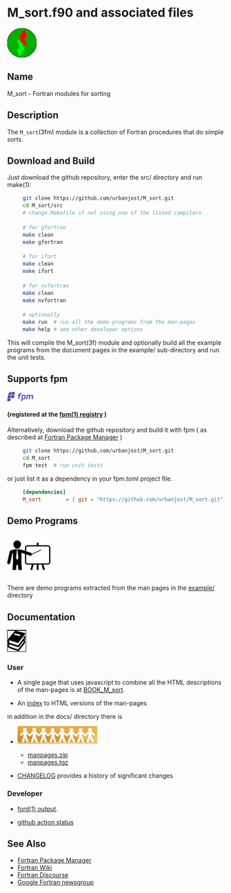 # M_sort.f90 and associated files
![sort](docs/images/sort.gif)

## Name
   M_sort - Fortran modules for sorting

## Description
The `M_sort`(3fm) module is a collection of Fortran procedures that
do simple sorts.

## Download and Build
Just download the github repository, enter the src/ directory and run make(1):
```bash
     git clone https://github.com/urbanjost/M_sort.git
     cd M_sort/src
     # change Makefile if not using one of the listed compilers

     # for gfortran
     make clean
     make gfortran

     # for ifort
     make clean
     make ifort

     # for nvfortran
     make clean
     make nvfortran

     # optionally
     make run  # run all the demo programs from the man-pages
     make help # see other developer options
```
This will compile the M_sort(3f) module and optionally build all the
example programs from the document pages in the example/ sub-directory
and run the unit tests.

## Supports fpm
![fpm](docs/images/fpm_logo.gif)

#### (registered at the [fpm(1) registry](https://github.com/fortran-lang/fpm-registry) )

Alternatively, download the github repository and build it with
fpm ( as described at [Fortran Package Manager](https://github.com/fortran-lang/fpm) )

```bash
     git clone https://github.com/urbanjost/M_sort.git
     cd M_sort
     fpm test  # run unit tests
```
or just list it as a dependency in your fpm.toml project file.
```toml
     [dependencies]
     M_sort        = { git = "https://github.com/urbanjost/M_sort.git" ,tag="v1.0.1"}
```
## Demo Programs
![demos](docs/images/demo.gif)

There are demo programs extracted from the man pages in the [example/](example/) directory

## Documentation
![docs](docs/images/docs.gif)

### User
 - A single page that uses javascript to combine all the HTML descriptions
   of the man-pages is at
   [BOOK_M_sort](https://urbanjost.github.io/M_sort/BOOK_M_sort.html).

 - An [index](https://urbanjost.github.io/M_sort/man3.html) to HTML versions
   of the man-pages

in addition in the docs/ directory there is

 - ![man-pages](docs/images/manpages.gif)
    + [manpages.zip](https://urbanjost.github.io/M_sort/manpages.zip)
    + [manpages.tgz](https://urbanjost.github.io/M_sort/manpages.tgz)

 - [CHANGELOG](docs/CHANGELOG.md) provides a history of significant changes

### Developer

 - [ford(1) output](https://urbanjost.github.io/M_sort/fpm-ford/index.html).
<!--
   - [doxygen(1) output](https://urbanjost.github.io/M_sort/doxygen_out/html/index.html).
-->
 - [github action status](docs/STATUS.md)

## See Also

 * [Fortran Package Manager](https://github.com/fortran-lang/fpm)
 * [Fortran Wiki](http://fortranwiki.org)
 * [Fortran Discourse](https://fortran-lang.discourse.group)
 * [Google Fortran newsgroup](https://groups.google.com/forum/#!forum/comp.lang.fortran)
